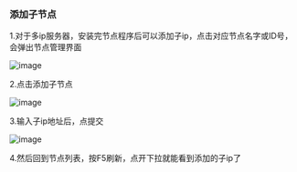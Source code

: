 ### 添加子节点

1.对于多ip服务器，安装完节点程序后可以添加子ip，点击对应节点名字或ID号，会弹出节点管理界面

![image](https://user-images.githubusercontent.com/90588289/135241197-16d695fe-d063-4607-b7c0-a2872503bc40.png)

2.点击添加子节点

![image](https://user-images.githubusercontent.com/90588289/135241693-bad076a2-17f4-4c2f-a9a2-1ad745564454.png)

3.输入子ip地址后，点提交

![image](https://user-images.githubusercontent.com/90588289/133738225-8658a303-0583-4490-8ae3-7248832b1fdd.png)

4.然后回到节点列表，按F5刷新，点开下拉就能看到添加的子ip了
